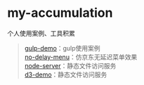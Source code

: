 # my-accumulation
个人使用案例、工具积累

> [gulp-demo](https://github.com/toutouping/my-accumulation/tree/master/gulp-demo)：gulp使用案例  
> [no-delay-menu](https://github.com/toutouping/my-accumulation/tree/master/no-delay-menu)：仿京东无延迟菜单效果  
> [node-server](https://github.com/toutouping/my-accumulation/tree/master/node-server)：静态文件访问服务  
> [d3-demo](https://github.com/toutouping/my-accumulation/tree/master/d3-demo)：静态文件访问服务  